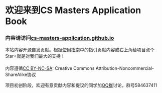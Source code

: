 # 欢迎来到CS Masters Application Book

### 内容请访问[cs-masters-application.github.io](https://cs-masters-application.github.io/)

本站内容开源自发贡献。根据[使用指南](使用指南.md)中的指引贡献内容或右上角给项目点个Star:star:就是对我们最大的支持！

内容遵循[CC BY-NC-SA](https://creativecommons.org/licenses/by-nc-sa/4.0/): Creative Commons Attribution-Noncommercial-ShareAlike协议

项目初创阶段，欢迎有意贡献内容和提议的同学加[QQ群](https://jq.qq.com/?_wv=1027&k=Ikr0DObs)讨论，群号584637411
